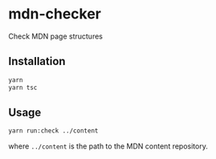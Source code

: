 # mdn-checker

Check MDN page structures

## Installation

```bash
yarn
yarn tsc
```

## Usage

```bash
yarn run:check ../content
```

where `../content` is the path to the MDN content repository.
